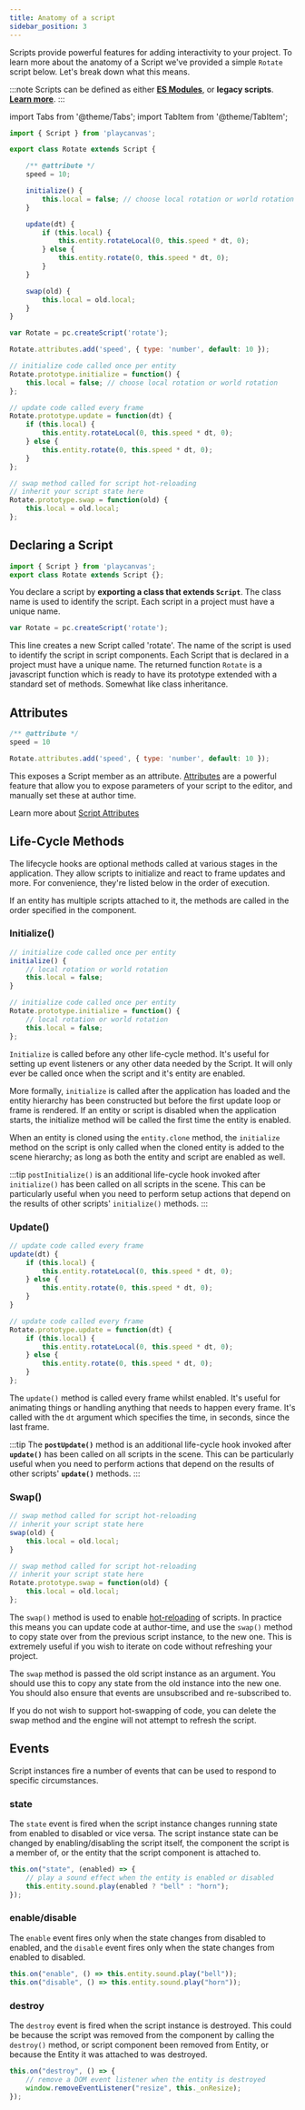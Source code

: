 ```yaml
---
title: Anatomy of a script
sidebar_position: 3
---
```


Scripts provide powerful features for adding interactivity to your project. To learn more about the anatomy of a Script we've provided a simple `Rotate` script below. Let's break down what this means.

:::note
Scripts can be defined as either **[ES Modules](./esm-scripts.md)**, or **legacy scripts**.
**[Learn more](./esm-scripts.md)**.
:::

import Tabs from '@theme/Tabs';
import TabItem from '@theme/TabItem';

<Tabs defaultValue="legacy" groupId='script-code'>
<TabItem  value="esm" label="ESM">

```javascript
import { Script } from 'playcanvas';

export class Rotate extends Script {

    /** @attribute */
    speed = 10;

    initialize() {
        this.local = false; // choose local rotation or world rotation
    }

    update(dt) {
        if (this.local) {
            this.entity.rotateLocal(0, this.speed * dt, 0);
        } else {
            this.entity.rotate(0, this.speed * dt, 0);
        }
    }

    swap(old) {
        this.local = old.local;
    }
}
```

</TabItem>
<TabItem value="legacy" label="Legacy">

```javascript
var Rotate = pc.createScript('rotate');

Rotate.attributes.add('speed', { type: 'number', default: 10 });

// initialize code called once per entity
Rotate.prototype.initialize = function() {
    this.local = false; // choose local rotation or world rotation
};

// update code called every frame
Rotate.prototype.update = function(dt) {
    if (this.local) {
        this.entity.rotateLocal(0, this.speed * dt, 0);
    } else {
        this.entity.rotate(0, this.speed * dt, 0);
    }
};

// swap method called for script hot-reloading
// inherit your script state here
Rotate.prototype.swap = function(old) {
    this.local = old.local;
};
```

</TabItem>
</Tabs>

## Declaring a Script

<Tabs defaultValue="legacy" groupId='script-code'>
<TabItem  value="esm" label="ESM">

```javascript
import { Script } from 'playcanvas';
export class Rotate extends Script {};
```

You declare a script by **exporting a class that extends `Script`**. The class name is used to identify the script. Each script in a project must have a unique name.

</TabItem>
<TabItem value="legacy" label="Legacy">

```javascript
var Rotate = pc.createScript('rotate');
```

This line creates a new Script called 'rotate'. The name of the script is used to identify the script in script components. Each Script that is declared in a project must have a unique name. The returned function `Rotate` is a javascript function which is ready to have its prototype extended with a standard set of methods. Somewhat like class inheritance.

</TabItem>
</Tabs>

## Attributes

<Tabs defaultValue="legacy" groupId='script-code'>
<TabItem value="esm" label="ESM">

```javascript
/** @attribute */
speed = 10
```

</TabItem>
<TabItem value="legacy" label="Legacy">

```javascript
Rotate.attributes.add('speed', { type: 'number', default: 10 });
```

</TabItem>
</Tabs>

This exposes a Script member as an attribute. [Attributes](./script-attributes.md) are a powerful feature that allow you to expose parameters of your script to the editor, and manually set these at author time. 

Learn more about [Script Attributes](./script-attributes.md)

## Life-Cycle Methods

The lifecycle hooks are optional methods called at various stages in the application. They allow scripts to initialize and react to frame updates and more. For convenience, they're listed below in the order of execution. 

If an entity has multiple scripts attached to it, the methods are called in the order specified in the component. 

### Initialize()

<Tabs defaultValue="legacy" groupId='script-code'>
<TabItem value="esm" label="ESM">

```javascript
// initialize code called once per entity
initialize() {
    // local rotation or world rotation
    this.local = false;
}
```

</TabItem>
<TabItem value="legacy" label="Legacy">

```javascript
// initialize code called once per entity
Rotate.prototype.initialize = function() {
    // local rotation or world rotation
    this.local = false;
};
```

</TabItem>
</Tabs>

`Initialize` is called before any other life-cycle method. It's useful for setting up event listeners or any other data needed by the Script. It will only ever be called once when the script and it's entity are enabled.

More formally, `initialize` is called after the application has loaded and the entity hierarchy has been constructed but before the first update loop or frame is rendered. If an entity or script is disabled when the application starts, the initialize method will be called the first time the entity is enabled.

When an entity is cloned using the `entity.clone` method, the `initialize` method on the script is only called when the cloned entity is added to the scene hierarchy; as long as both the entity and script are enabled as well.

:::tip
`postInitialize()` is an additional life-cycle hook invoked after `initialize()` has been called on all scripts in the scene. This can be particularly useful when you need to perform setup actions that depend on the results of other scripts' `initialize()` methods.
:::

### Update()

<Tabs defaultValue="legacy" groupId='script-code'>
<TabItem value="esm" label="ESM">

```javascript
// update code called every frame
update(dt) {
    if (this.local) {
        this.entity.rotateLocal(0, this.speed * dt, 0);
    } else {
        this.entity.rotate(0, this.speed * dt, 0);
    }
}
```

</TabItem>
<TabItem value="legacy" label="Legacy">

```javascript
// update code called every frame
Rotate.prototype.update = function(dt) {
    if (this.local) {
        this.entity.rotateLocal(0, this.speed * dt, 0);
    } else {
        this.entity.rotate(0, this.speed * dt, 0);
    }
};
```

</TabItem>
</Tabs>

The `update()` method is called every frame whilst enabled. It's useful for animating things or handling anything that needs to happen every frame. It's called with the `dt` argument which specifies the time, in seconds, since the last frame.

:::tip
The **`postUpdate()`** method is an additional life-cycle hook invoked after **`update()`** has been called on all scripts in the scene. This can be particularly useful when you need to perform actions that depend on the results of other scripts' **`update()`** methods.
:::

### Swap()

<Tabs defaultValue="legacy" groupId='script-code'>
<TabItem value="esm" label="ESM">

```javascript
// swap method called for script hot-reloading
// inherit your script state here
swap(old) {
    this.local = old.local;
}
```

</TabItem>
<TabItem value="legacy" label="Legacy">

```javascript
// swap method called for script hot-reloading
// inherit your script state here
Rotate.prototype.swap = function(old) {
    this.local = old.local;
};
```

</TabItem>
</Tabs>

The `swap()` method is used to enable [hot-reloading](./hot-reloading.md) of scripts. In practice this means you can update code at author-time, and use the `swap()` method to copy state over from the previous script instance, to the new one. This is extremely useful if you wish to iterate on code without refreshing your project.

The `swap` method is passed the old script instance as an argument. You should use this to copy any state from the old instance into the new one. You should also ensure that events are unsubscribed and re-subscribed to.

If you do not wish to support hot-swapping of code, you can delete the swap method and the engine will not attempt to refresh the script.

## Events

Script instances fire a number of events that can be used to respond to specific circumstances.

### state

The `state` event is fired when the script instance changes running state from enabled to disabled or vice versa. The script instance state can be changed by enabling/disabling the script itself, the component the script is a member of, or the entity that the script component is attached to. 

```javascript
this.on("state", (enabled) => {
    // play a sound effect when the entity is enabled or disabled
    this.entity.sound.play(enabled ? "bell" : "horn");
});
```

### enable/disable
The `enable` event fires only when the state changes from disabled to enabled, and the `disable` event fires only when the state changes from enabled to disabled.

```javascript
this.on("enable", () => this.entity.sound.play("bell"));
this.on("disable", () => this.entity.sound.play("horn"));
```

### destroy

The `destroy` event is fired when the script instance is destroyed. This could be because the script was removed from the component by calling the `destroy()` method, or script component been removed from Entity, or because the Entity it was attached to was destroyed.

```javascript
this.on("destroy", () => {
    // remove a DOM event listener when the entity is destroyed
    window.removeEventListener("resize", this._onResize);
});
```

<!--
### attr and attr:[name]

The `attr` and `attr:[name]` events are fired when a declared script attribute value is changed. This could be in the course of running the application or it could be when changes are made to the value via the Editor. The `attr` is fired for every attribute changed. The `attr:[name]` is fired only for a specific attribute e.g. if you have an attribute called 'speed' the event `attr:speed` would be fired when the speed is changed.

```javascript
Rotate.prototype.initialize = function () {
    this.on("attr:speed", function (value, prev) {
        // speed attribute has changed
    });
};
```
-->
